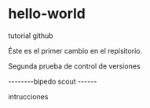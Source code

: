# hello-world
tutorial github

Éste es el primer cambio en el repisitorio. 

Segunda prueba de control de versiones 

--------bipedo scout ------


intrucciones 
